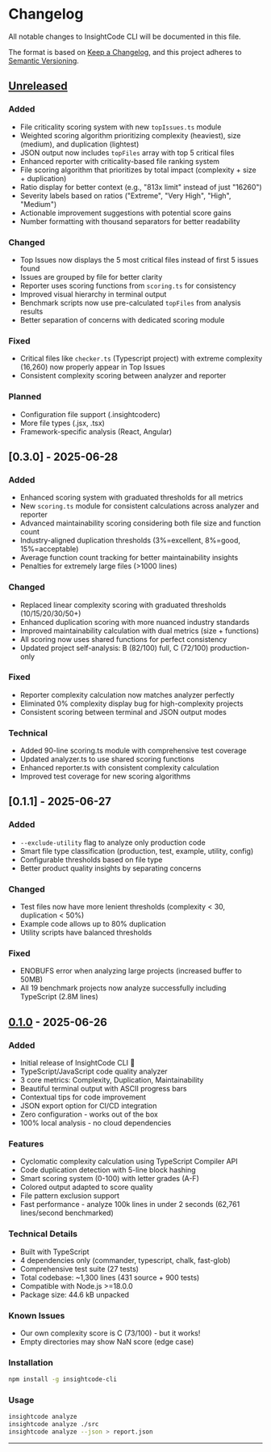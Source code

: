 # Changelog

All notable changes to InsightCode CLI will be documented in this file.

The format is based on [Keep a Changelog](https://keepachangelog.com/en/1.0.0/),
and this project adheres to [Semantic Versioning](https://semver.org/spec/v2.0.0.html).

## [Unreleased]

### Added
- File criticality scoring system with new `topIssues.ts` module
- Weighted scoring algorithm prioritizing complexity (heaviest), size (medium), and duplication (lightest)
- JSON output now includes `topFiles` array with top 5 critical files
- Enhanced reporter with criticality-based file ranking system
- File scoring algorithm that prioritizes by total impact (complexity + size + duplication)
- Ratio display for better context (e.g., "813x limit" instead of just "16260")
- Severity labels based on ratios ("Extreme", "Very High", "High", "Medium")
- Actionable improvement suggestions with potential score gains
- Number formatting with thousand separators for better readability

### Changed
- Top Issues now displays the 5 most critical files instead of first 5 issues found
- Issues are grouped by file for better clarity
- Reporter uses scoring functions from `scoring.ts` for consistency
- Improved visual hierarchy in terminal output
- Benchmark scripts now use pre-calculated `topFiles` from analysis results
- Better separation of concerns with dedicated scoring module

### Fixed
- Critical files like `checker.ts` (Typescript project) with extreme complexity (16,260) now properly appear in Top Issues
- Consistent complexity scoring between analyzer and reporter

### Planned
- Configuration file support (.insightcoderc)
- More file types (.jsx, .tsx)
- Framework-specific analysis (React, Angular)

## [0.3.0] - 2025-06-28

### Added
- Enhanced scoring system with graduated thresholds for all metrics
- New `scoring.ts` module for consistent calculations across analyzer and reporter
- Advanced maintainability scoring considering both file size and function count
- Industry-aligned duplication thresholds (3%=excellent, 8%=good, 15%=acceptable)
- Average function count tracking for better maintainability insights
- Penalties for extremely large files (>1000 lines)

### Changed
- Replaced linear complexity scoring with graduated thresholds (10/15/20/30/50+)
- Enhanced duplication scoring with more nuanced industry standards
- Improved maintainability calculation with dual metrics (size + functions)
- All scoring now uses shared functions for perfect consistency
- Updated project self-analysis: B (82/100) full, C (72/100) production-only

### Fixed
- Reporter complexity calculation now matches analyzer perfectly
- Eliminated 0% complexity display bug for high-complexity projects
- Consistent scoring between terminal and JSON output modes

### Technical
- Added 90-line scoring.ts module with comprehensive test coverage
- Updated analyzer.ts to use shared scoring functions
- Enhanced reporter.ts with consistent complexity calculation
- Improved test coverage for new scoring algorithms

## [0.1.1] - 2025-06-27

### Added
- `--exclude-utility` flag to analyze only production code
- Smart file type classification (production, test, example, utility, config)
- Configurable thresholds based on file type
- Better product quality insights by separating concerns

### Changed
- Test files now have more lenient thresholds (complexity < 30, duplication < 50%)
- Example code allows up to 80% duplication
- Utility scripts have balanced thresholds

### Fixed
- ENOBUFS error when analyzing large projects (increased buffer to 50MB)
- All 19 benchmark projects now analyze successfully including TypeScript (2.8M lines)

## [0.1.0] - 2025-06-26

### Added
- Initial release of InsightCode CLI 🎉
- TypeScript/JavaScript code quality analyzer
- 3 core metrics: Complexity, Duplication, Maintainability
- Beautiful terminal output with ASCII progress bars
- Contextual tips for code improvement
- JSON export option for CI/CD integration
- Zero configuration - works out of the box
- 100% local analysis - no cloud dependencies

### Features
- Cyclomatic complexity calculation using TypeScript Compiler API
- Code duplication detection with 5-line block hashing
- Smart scoring system (0-100) with letter grades (A-F)
- Colored output adapted to score quality
- File pattern exclusion support
- Fast performance - analyze 100k lines in under 2 seconds (62,761 lines/second benchmarked)

### Technical Details
- Built with TypeScript
- 4 dependencies only (commander, typescript, chalk, fast-glob)
- Comprehensive test suite (27 tests)
- Total codebase: ~1,300 lines (431 source + 900 tests)
- Compatible with Node.js >=18.0.0
- Package size: 44.6 kB unpacked

### Known Issues
- Our own complexity score is C (73/100) - but it works!
- Empty directories may show NaN score (edge case)

### Installation
```bash
npm install -g insightcode-cli
```

### Usage
```bash
insightcode analyze
insightcode analyze ./src
insightcode analyze --json > report.json
```

---

[Unreleased]: https://github.com/fstepho/insightcode-cli/compare/v0.1.0...HEAD
[0.1.0]: https://github.com/fstepho/insightcode-cli/releases/tag/v0.1.0